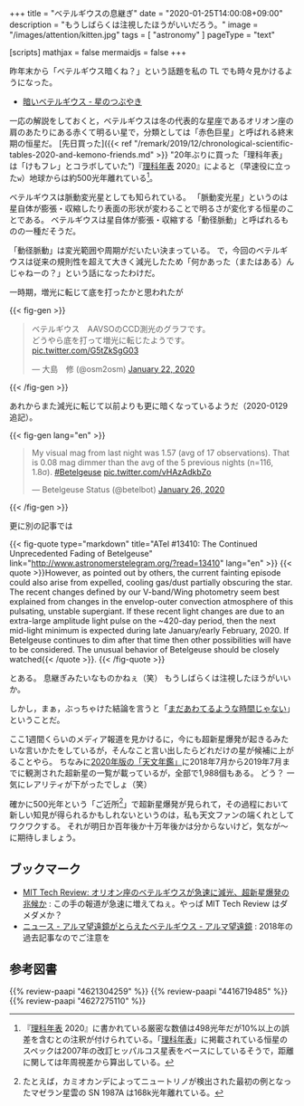 +++
title = "ベテルギウスの息継ぎ"
date =  "2020-01-25T14:00:08+09:00"
description = "もうしばらくは注視したほうがいいだろう。"
image = "/images/attention/kitten.jpg"
tags = [ "astronomy" ]
pageType = "text"

[scripts]
  mathjax = false
  mermaidjs = false
+++

昨年末から「ベテルギウス暗くね？」という話題を私の TL でも時々見かけるようになった。

- [暗いベテルギウス - 星のつぶやき](https://hpn.hatenablog.com/entry/2019/12/24/183721)

一応の解説をしておくと，ベテルギウスは冬の代表的な星座であるオリオン座の肩のあたりにある赤くて明るい星で，分類としては「赤色巨星」と呼ばれる終末期の恒星だ。
[先日買った]({{< ref "/remark/2019/12/chronological-scientific-tables-2020-and-kemono-friends.md" >}} "20年ぶりに買った「理科年表」は「けもフレ」とコラボしていた")『[理科年表] 2020』によると（早速役に立った`w`）地球からは約500光年離れている[^b1]。

[^b1]: 『[理科年表] 2020』に書かれている厳密な数値は498光年だが10%以上の誤差を含むとの注釈が付けられている。「[理科年表]」に掲載されている恒星のスペックは2007年の改訂ヒッパルコス星表をベースにしているそうで，距離に関しては年周視差から算出している。

ベテルギウスは脈動変光星としても知られている。
「脈動変光星」というのは星自体が膨張・収縮したり表面の形状が変わることで明るさが変化する恒星のことである。
ベテルギウスは星自体が膨張・収縮する「動径脈動」と呼ばれるものの一種だそうだ。

「動径脈動」は変光範囲や周期がだいたい決まっている。
で，今回のベテルギウスは従来の規則性を超えて大きく減光したため「何かあった（またはある）んじゃねーの？」という話になったわけだ。

一時期，増光に転じて底を打ったかと思われたが

{{< fig-gen >}}
<blockquote class="twitter-tweet"><p lang="ja" dir="ltr">ベテルギウス　AAVSOのCCD測光のグラフです。<br>どうやら底を打って増光に転じたようです。 <a href="https://t.co/G5tZkSgG03">pic.twitter.com/G5tZkSgG03</a></p>&mdash; 大島　修 (@osm2osm) <a href="https://twitter.com/osm2osm/status/1219823282486009856?ref_src=twsrc%5Etfw">January 22, 2020</a></blockquote>
{{< /fig-gen >}}

あれからまた減光に転じて以前よりも更に暗くなっているようだ（2020-0129 追記）。

{{< fig-gen lang="en" >}}
<blockquote class="twitter-tweet"><p lang="en" dir="ltr">My visual mag from last night was 1.57 (avg of 17 observations). That is 0.08 mag dimmer than the avg of the 5 previous nights (n=116, 1.8σ). <a href="https://twitter.com/hashtag/Betelgeuse?src=hash&amp;ref_src=twsrc%5Etfw">#Betelgeuse</a> <a href="https://t.co/vHAzAdkbZo">pic.twitter.com/vHAzAdkbZo</a></p>&mdash; Betelgeuse Status (@betelbot) <a href="https://twitter.com/betelbot/status/1221478881166876672?ref_src=twsrc%5Etfw">January 26, 2020</a></blockquote>
{{< /fig-gen >}}

更に別の記事では

{{< fig-quote type="markdown" title="ATel #13410: The Continued Unprecedented Fading of Betelgeuse" link="http://www.astronomerstelegram.org/?read=13410" lang="en" >}}
{{< quote >}}However, as pointed out by others, the current fainting episode could also arise from expelled, cooling gas/dust partially obscuring the star. The recent changes defined by our V-band/Wing photometry seem best explained from changes in the envelop-outer convection atmosphere of this pulsating, unstable supergiant. If these recent light changes are due to an extra-large amplitude light pulse on the ~420-day period, then the next mid-light minimum is expected during late January/early February, 2020. If Betelgeuse continues to dim after that time then other possibilities will have to be considered. The unusual behavior of Betelgeuse should be closely watched{{< /quote >}}.
{{< /fig-quote >}}

とある。
息継ぎみたいなものかねぇ（笑） もうしばらくは注視したほうがいいか。

しかし，まぁ，ぶっちゃけた結論を言うと「[まだあわてるような時間じゃない](https://dic.nicovideo.jp/a/%E3%81%BE%E3%81%A0%E3%81%82%E3%82%8F%E3%81%A6%E3%82%8B%E3%82%88%E3%81%86%E3%81%AA%E6%99%82%E9%96%93%E3%81%98%E3%82%83%E3%81%AA%E3%81%84)」ということだ。

ここ1週間くらいのメディア報道を見かけるに，今にも超新星爆発が起きるみたいな言いかたをしているが，そんなこと言い出したらどれだけの星が候補に上がることやら。
ちなみに[2020年版の「天文年鑑」](https://www.amazon.co.jp/dp/4416719485?tag=baldandersinf-22&linkCode=ogi&th=1&psc=1)に2018年7月から2019年7月までに観測された超新星の一覧が載っているが，全部で1,988個もある。
どう？ 一気にレアリティが下がったでしょ（笑）

確かに500光年という「ご近所[^sn1]」で超新星爆発が見られて，その過程において新しい知見が得られるかもしれないというのは，私も天文ファンの端くれとしてワクワクする。
それが明日か百年後か十万年後かは分からないけど，気なが〜に期待しましょう。

[^sn1]: たとえば，カミオカンデによってニュートリノが検出された最初の例となったマゼラン星雲の SN 1987A は168k光年離れている。

[理科年表]: http://www.rikanenpyo.jp/ "理科年表-オフィシャルサイト"

## ブックマーク

- [MIT Tech Review: オリオン座のベテルギウスが急速に減光、超新星爆発の兆候か](https://www.technologyreview.jp/s/179481/a-star-called-betelgeuse-might-be-ready-to-explode-into-a-giant-supernova/) : この手の報道が急速に増えてねぇ。やっぱ MIT Tech Review はダメダメか？
- [ニュース - アルマ望遠鏡がとらえたベテルギウス - アルマ望遠鏡](https://alma-telescope.jp/news/betelgeuse-201801) : 2018年の過去記事なのでご注意を

## 参考図書

{{% review-paapi "4621304259" %}} <!-- 理科年表 2020 -->
{{% review-paapi "4416719485" %}} <!-- 天文年鑑 2020年版 -->
{{% review-paapi "4627275110" %}} <!-- 天体物理学 -->
